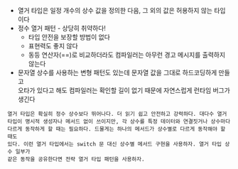 * 열거 타입은 일정 개수의 상수 값을 정의한 다음, 그 외의 값은 허용하지 않는 타입이다
* 정수 열거 패턴 - 상당히 취약하다!
  * 타입 안전을 보장할 방법이 없다
  * 표현력도 좋지 않다
  * 동등 연산자(==)로 비교하더라도 컴파일러는 아무런 경고 메시지를 출력하지 않는다
* 문자열 상수를 사용하는 변형 패턴도 있는데 문자열 값을 그대로 하드코딩하게 만들고<br>
오타가 있다고 해도 컴파일러는 확인할 길이 없기 때문에 자연스럽게 런타임 버그가 생긴다

```
열거 타입은 확실히 정수 상수보다 뛰어나다. 더 읽기 쉽고 안전하고 강력하다. 대다수 열거
타입이 명시적 생성자나 메서드 없이 쓰이지만, 각 상수를 특정 데이터와 연결짓거나 상수마다
다르게 동작하게 할 때는 필요하다. 드물게는 하나의 메서드가 상수별로 다르게 동작해야 할 때도
있다. 이런 열거 타입에서는 switch 문 대신 상수별 메서드 구현을 사용하자. 열거 타입 상수 일부가
같은 동작을 공유한다면 전략 열거 타입 패턴을 사용하자.
```